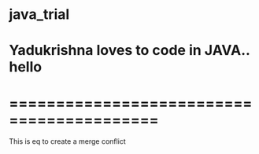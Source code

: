 # java_trial
Yadukrishna loves to code in JAVA..
hello
=======================================
==========================================
=================
This is eq to create a merge conflict 
